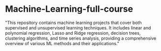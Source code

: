 # Machine-Learning-full-course
"This repository contains machine learning projects that cover both supervised and unsupervised learning techniques. It includes linear and polynomial regression, Lasso and Ridge regression, decision trees, clustering algorithms, and time series analysis, providing a comprehensive overview of various ML methods and their applications."

